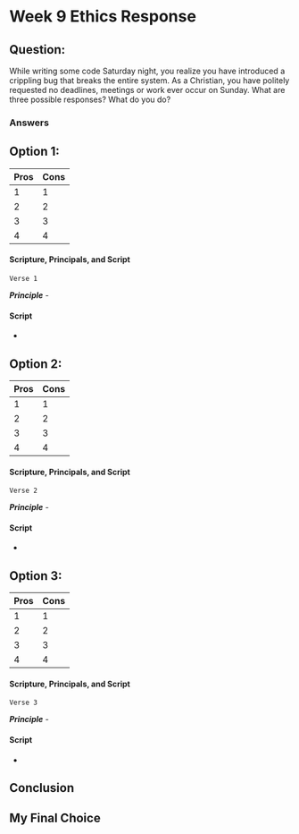 # Week 9 Ethics Response
## Question:
While writing some code Saturday night, you realize you have introduced a crippling bug that breaks the entire system. As a Christian, you have politely requested no deadlines, meetings or work ever occur on Sunday. What are three possible responses? What do you do?

### Answers
## Option 1:
| Pros | Cons |
|-|-|
| 1 | 1 |
| 2 | 2 |
| 3 | 3 |
| 4 | 4 |

#### Scripture, Principals, and Script
    Verse 1

__*Principle*__ -  

#### Script
- 

## Option 2: 
| Pros | Cons |
|-|-|
| 1 | 1 |
| 2 | 2 |
| 3 | 3 |
| 4 | 4 |

#### Scripture, Principals, and Script
    Verse 2

__*Principle*__ - 

#### Script
- 

## Option 3: 
| Pros | Cons |
|-|-|
| 1 | 1 |
| 2 | 2 |
| 3 | 3 |
| 4 | 4 |

#### Scripture, Principals, and Script
    Verse 3

__*Principle*__ -

#### Script
- 

## Conclusion

## My Final Choice
